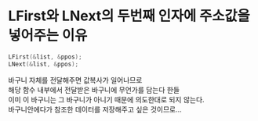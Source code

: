 # LFirst와 LNext의 두번째 인자에 주소값을 넣어주는 이유

```cpp
LFirst(&list, &ppos);
LNext(&list, &ppos);
```

바구니 자체를 전달해주면 값복사가 일어나므로   
해당 함수 내부에서 전달받은 바구니에 무언가를 담는다 한들   
이미 이 바구니는 그 바구니가 아니기 때문에 의도한대로 되지 않는다.    
바구니안에다가 참조한 데이터를 저장해주고 싶은 것이므로...
